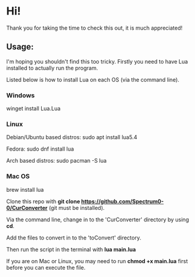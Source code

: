 # Hi!

Thank you for taking the time to check this out, it is much appreciated!

## Usage:
I'm hoping you shouldn't find this too tricky. Firstly you need to have Lua installed to actually run the program.

Listed below is how to install Lua on each OS (via the command line).

### Windows

winget install Lua.Lua

### Linux

Debian/Ubuntu based distros: sudo apt install lua5.4

Fedora: sudo dnf install lua

Arch based distros:  sudo pacman -S lua

### Mac OS

brew install lua



Clone this repo with **git clone https://github.com/Spectrum0-0/CurConverter** (git must be installed).

Via the command line, change in to the 'CurConverter' directory by using **cd**.

Add the files to convert in to the 'toConvert' directory.

Then run the script in the terminal with **lua main.lua**

If you are on Mac or Linux, you may need to run **chmod +x main.lua** first before you can execute the file.
